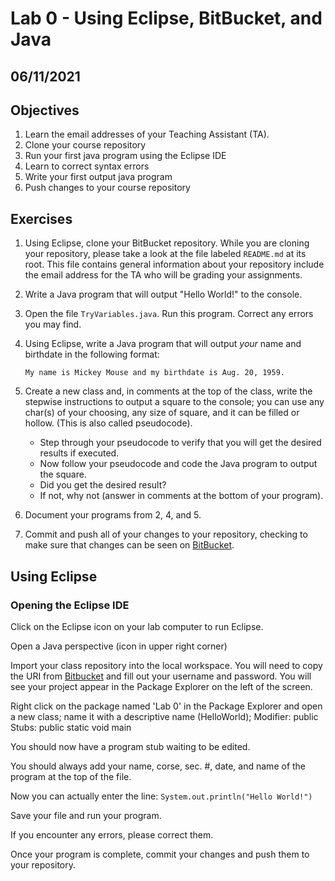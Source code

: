 # Lab 0 - Using Eclipse, BitBucket, and Java

## 06/11/2021

## Objectives

1. Learn the email addresses of your Teaching Assistant (TA).
2. Clone your course repository
3. Run your first java program using the Eclipse IDE
4. Learn to correct syntax errors
5. Write your first output java program
6. Push changes to your course repository

## Exercises

1. Using Eclipse, clone your BitBucket repository. While you are cloning your repository, please take a look at the file labeled `README.md` at its root. This file contains general information about your repository include the email address for the TA who will be grading your assignments.
2. Write a Java program that will output "Hello World!" to the console.
3. Open the file `TryVariables.java`. Run this program. Correct any errors you may find.
4. Using Eclipse, write a Java program that will output _your_ name and birthdate in the following format:

   ```
   My name is Mickey Mouse and my birthdate is Aug. 20, 1959.
   ```

5. Create a new class and, in comments at the top of the class, write the stepwise instructions to output a square to the console; you can use any char(s) of your choosing, any size of square, and it can be filled or hollow. (This is also called pseudocode).

   * Step through your pseudocode to verify that you will get the desired results if executed.
   * Now follow your pseudocode and code the Java program to output the square.
   * Did you get the desired result?
   * If not, why not (answer in comments at the bottom of your program).

6. Document your programs from 2, 4, and 5.
7. Commit and push all of your changes to your repository, checking to make sure that changes can be seen on [BitBucket](www.bitbucket.org).

## Using Eclipse

### Opening the Eclipse IDE

Click on the Eclipse icon on your lab computer to run Eclipse.

Open a Java perspective (icon in upper right corner)

Import your class repository into the local workspace. You will need to copy the URI from [Bitbucket](www.bitbucket.org) and fill out your username and password. You will see your project appear in the Package Explorer on the left of the screen.

Right click on the package named 'Lab 0' in the Package Explorer and open a new class; name it with a descriptive name (HelloWorld);
Modifier: public
Stubs: public static void main

You should now have a program stub waiting to be edited.

You should always add your name, corse, sec. #, date, and name of the program at the top of the file.

Now you can actually enter the line: `System.out.println("Hello World!")`

Save your file and run your program.

If you encounter any errors, please correct them.

Once your program is complete, commit your changes and push them to your repository.
